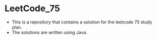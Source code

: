 # LeetCode_75

- This is a repository that contains a solution for the leetcode 75 study plan.
- The solutions are written using Java.